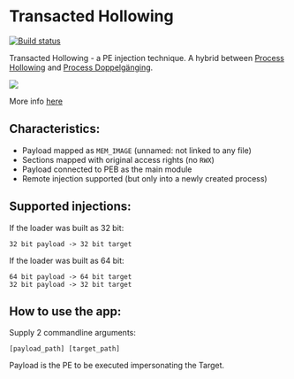 Transacted Hollowing
==========

[![Build status](https://ci.appveyor.com/api/projects/status/fpgr73aul25gc6kp?svg=true)](https://ci.appveyor.com/project/hasherezade/transacted-hollowing)

Transacted Hollowing - a PE injection technique. A hybrid between [Process Hollowing](https://github.com/hasherezade/libpeconv/tree/master/run_pe) and [Process Doppelgänging](https://github.com/hasherezade/process_doppelganging). 

![](https://blog.malwarebytes.com/wp-content/uploads/2018/08/osildr1-2_.png)

More info [here](https://blog.malwarebytes.com/threat-analysis/2018/08/process-doppelganging-meets-process-hollowing_osiris/)

Characteristics:
-

+ Payload mapped as `MEM_IMAGE` (unnamed: not linked to any file)
+ Sections mapped with original access rights (no `RWX`)
+ Payload connected to PEB as the main module
+ Remote injection supported (but only into a newly created process)

Supported injections:
-
If the loader was built as 32 bit:
```
32 bit payload -> 32 bit target
```
If the loader was built as 64 bit:
```
64 bit payload -> 64 bit target
32 bit payload -> 32 bit target
```

How to use the app:
-
Supply 2 commandline arguments:

```
[payload_path] [target_path]
```

Payload is the PE to be executed impersonating the Target.
